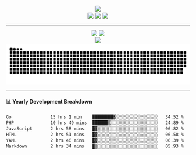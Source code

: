 <p align="center">
  <img src="https://readme-typing-svg.herokuapp.com?font=Fira+Code&pause=1000&color=FF69B4&center=true&vCenter=true&width=435&lines=%F0%9F%8F%B3%EF%B8%8F%E2%80%8D%E2%9A%A7%EF%B8%8F+BaiYi's+GitHub+Profile+%F0%9F%8F%B3%EF%B8%8F%E2%80%8D%E2%9A%A7%EF%B8%8F" />
  <br>
  <a href="https://mtf.wiki/"><img src="https://img.shields.io/static/v1?label=Gender&message=Male-To-Female&color=ff69b4&style=for-the-badge" /></a>
  <a href="https://github.com/WhiteElytra"><img src="https://img.shields.io/github/followers/WhiteElytra?label=github%20followers&logo=github&style=for-the-badge" /></a>
  <a href="https://twitter.com/WhiteElytra"><img src="https://img.shields.io/twitter/follow/WhiteElytra?label=twitter%20%40WhiteElytra&logo=twitter&style=for-the-badge" /></a>
</p>

-----

<p align="center">
  <img src="https://github-readme-stats.vercel.app/api?username=WhiteElytra&count_private=true&show_icons=true&theme=buefy" width="400" />
  <img src="https://streak-stats.demolab.com/?user=WhiteElytra" width="400" />
  <br>
  <img src="https://activity-graph.herokuapp.com/graph?username=WhiteElytra&theme=minimal" />
  <br>
  <img src="https://github.com/WhiteElytra/WhiteElytra/raw/output/github-contribution-grid-snake.svg" />
</p>

-----

#### 📊 Yearly Development Breakdown

<!--START_SECTION:waka-->

```text
Go               15 hrs 1 min    ████████▓░░░░░░░░░░░░░░░░   34.52 %
PHP              10 hrs 49 mins  ██████▒░░░░░░░░░░░░░░░░░░   24.89 %
JavaScript       2 hrs 58 mins   █▓░░░░░░░░░░░░░░░░░░░░░░░   06.82 %
HTML             2 hrs 51 mins   █▓░░░░░░░░░░░░░░░░░░░░░░░   06.58 %
YAML             2 hrs 46 mins   █▓░░░░░░░░░░░░░░░░░░░░░░░   06.39 %
Markdown         2 hrs 34 mins   █▒░░░░░░░░░░░░░░░░░░░░░░░   05.93 %
```

<!--END_SECTION:waka-->
